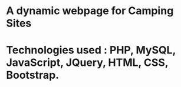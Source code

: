 # A dynamic webpage for Camping Sites
# Technologies used : PHP, MySQL, JavaScript, JQuery, HTML, CSS, Bootstrap.
